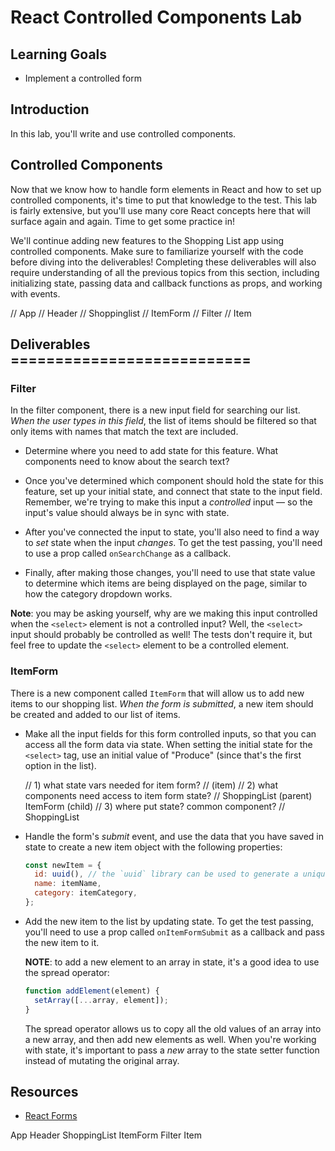 # React Controlled Components Lab

## Learning Goals

- Implement a controlled form

## Introduction

In this lab, you'll write and use controlled components.

## Controlled Components

Now that we know how to handle form elements in React and how to set up
controlled components, it's time to put that knowledge to the test. This lab is
fairly extensive, but you'll use many core React concepts here that will surface
again and again. Time to get some practice in!

We'll continue adding new features to the Shopping List app using controlled
components. Make sure to familiarize yourself with the code before diving into
the deliverables! Completing these deliverables will also require understanding
of all the previous topics from this section, including initializing state,
passing data and callback functions as props, and working with events.

// App
  // Header
  // Shoppinglist
     //   ItemForm
     //   Filter
     //   Item

## Deliverables ===========================

### Filter

In the filter component, there is a new input field for searching our list.
_When the user types in this field_, the list of items should be filtered so that only items with names that match the text are included.

- Determine where you need to add state for this feature. What components need to know about the search text?

- Once you've determined which component should hold the state for this feature,
  set up your initial state, and connect that state to the input field.
  Remember, we're trying to make this input a _controlled_ input — so the
  input's value should always be in sync with state.

- After you've connected the input to state, you'll also need to find a way to
  _set_ state when the input _changes_. To get the test passing, you'll need to
  use a prop called `onSearchChange` as a callback.

- Finally, after making those changes, you'll need to use that state value to
  determine which items are being displayed on the page, similar to how the
  category dropdown works.

**Note**: you may be asking yourself, why are we making this input controlled
when the `<select>` element is not a controlled input? Well, the `<select>`
input should probably be controlled as well! The tests don't require it, but
feel free to update the `<select>` element to be a controlled element.

### ItemForm

There is a new component called `ItemForm` that will allow us to add new items
to our shopping list. _When the form is submitted_, a new item should be created
and added to our list of items.

- Make all the input fields for this form controlled inputs, so that you can  access all the form data via state. When setting the initial state for the   `<select>` tag, use an initial value of "Produce" (since that's the first
  option in the list).

  // 1) what state vars needed for item form? 
  //    (item)
  // 2) what components need access to item form state?
  //    ShoppingList (parent) ItemForm (child)
  // 3) where put state? common component?
  //    ShoppingList

- Handle the form's _submit_ event, and use the data that you have saved in
  state to create a new item object with the following properties:

  ```jsx
  const newItem = {
    id: uuid(), // the `uuid` library can be used to generate a unique id
    name: itemName,
    category: itemCategory,
  };
  ```

- Add the new item to the list by updating state. To get the test passing,
  you'll need to use a prop called `onItemFormSubmit` as a callback and pass the
  new item to it.

  **NOTE**: to add a new element to an array in state, it's a good idea to use
  the spread operator:

  ```jsx
  function addElement(element) {
    setArray([...array, element]);
  }
  ```

  The spread operator allows us to copy all the old values of an array into a
  new array, and then add new elements as well. When you're working with state,
  it's important to pass a _new_ array to the state setter function instead of
  mutating the original array.

## Resources

- [React Forms](https://facebook.github.io/react/docs/forms.html)


App
    Header
    ShoppingList
        ItemForm
        Filter
        Item